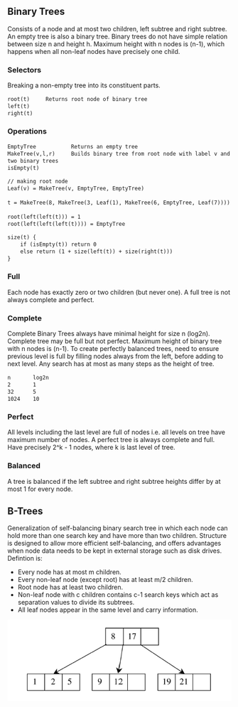 ## Binary Trees

Consists of a node and at most two children, left subtree and right subtree. An empty tree is also a binary tree. Binary trees do not have simple relation between size n and height h. Maximum height with n nodes is (n-1), which happens when all non-leaf nodes have precisely one child.

### Selectors

Breaking a non-empty tree into its constituent parts.

```
root(t)     Returns root node of binary tree
left(t)
right(t)
```

### Operations

```
EmptyTree           Returns an empty tree
MakeTree(v,l,r)     Builds binary tree from root node with label v and two binary trees
isEmpty(t)
```

```
// making root node
Leaf(v) = MakeTree(v, EmptyTree, EmptyTree)

t = MakeTree(8, MakeTree(3, Leaf(1), MakeTree(6, EmptyTree, Leaf(7))))

root(left(left(t))) = 1
root(left(left(left(t)))) = EmptyTree
```

```
size(t) {
    if (isEmpty(t)) return 0
    else return (1 + size(left(t)) + size(right(t)))
}
```

### Full

Each node has exactly zero or two children (but never one). A full tree is not always complete and perfect.

### Complete

Complete Binary Trees always have minimal height for size n (log2n). Complete tree may be full but not perfect. Maximum height of binary tree with n nodes is (n-1). To create perfectly balanced trees, need to ensure previous level is full by filling nodes always from the left, before adding to next level. Any search has at most as many steps as the height of tree.

```
n       log2n
2       1
32      5
1024    10
```

### Perfect

All levels including the last level are full of nodes i.e. all levels on tree have maximum number of nodes. A perfect tree is always complete and full. Have precisely 2^k - 1 nodes, where k is last level of tree.

### Balanced

A tree is balanced if the left subtree and right subtree heights differ by at most 1 for every node.

## B-Trees

Generalization of self-balancing binary search tree in which each node can hold more than one search key and have more than two children. Structure is designed to allow more efficient self-balancing, and offers advantages when node data needs to be kept in external storage such as disk drives. Defintion is:

- Every node has at most m children.
- Every non-leaf node (except root) has at least m/2 children.
- Root node has at least two children.
- Non-leaf node with c children contains c-1 search keys which act as separation values to divide its subtrees.
- All leaf nodes appear in the same level and carry information.

![b-nodes](../../assets/b-nodes.PNG)
